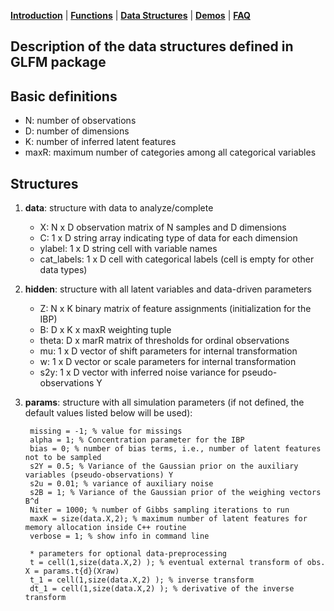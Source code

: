 [**Introduction**](https://ivaleram.github.io/GLFM/) | [**Functions**](doc_functions.html) | [**Data Structures**](doc_struct.html) | [**Demos**](demos.html) | [**FAQ**](FAQ_errors.html)

## Description of the data structures defined in GLFM package 

Basic definitions
--------------------------
* N: number of observations
* D: number of dimensions
* K: number of inferred latent features
* maxR: maximum number of categories among all categorical variables

Structures
--------------------------
1. **data**: structure with data to analyze/complete
    * X:  N x D observation matrix of N samples and D dimensions
    * C:  1 x D string array indicating type of data for each dimension
    * ylabel: 1 x D string cell with variable names
    * cat_labels: 1 x D cell with categorical labels (cell is empty for other data types)

2. **hidden**: structure with all latent variables and data-driven parameters
    * Z:  N x K binary matrix of feature assignments (initialization for the IBP)
    * B:  D x K x maxR  weighting tuple
    * theta: D x marR matrix of thresholds for ordinal observations
    * mu: 1 x D vector of shift parameters for internal transformation
    * w: 1 x D vector or scale parameters for internal transformation
    * s2y: 1 x D vector with inferred noise variance for pseudo-observations Y

3. **params**: structure with all simulation parameters (if not defined, the default values listed below will be used):

        missing = -1; % value for missings
        alpha = 1; % Concentration parameter for the IBP
        bias = 0; % number of bias terms, i.e., number of latent features not to be sampled
        s2Y = 0.5; % Variance of the Gaussian prior on the auxiliary variables (pseudo-observations) Y
        s2u = 0.01; % variance of auxiliary noise
        s2B = 1; % Variance of the Gaussian prior of the weighing vectors B^d
        Niter = 1000; % number of Gibbs sampling iterations to run
        maxK = size(data.X,2); % maximum number of latent features for memory allocation inside C++ routine
        verbose = 1; % show info in command line

        * parameters for optional data-preprocessing
        t = cell(1,size(data.X,2) ); % eventual external transform of obs. X = params.t{d}(Xraw)
        t_1 = cell(1,size(data.X,2) ); % inverse transform
        dt_1 = cell(1,size(data.X,2) ); % derivative of the inverse transform
